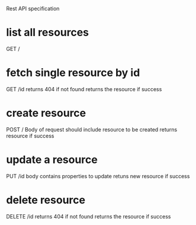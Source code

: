 Rest API specification

# list all resources

GET /

# fetch single resource by id

GET /id
returns 404 if not found
returns the resource if success

# create resource

POST /
Body of request should include resource to be created
returns resource if success

# update a resource

PUT /id
body contains properties to update
retuns new resource if success

# delete resource

DELETE /id
returns 404 if not found
returns the resource if success

